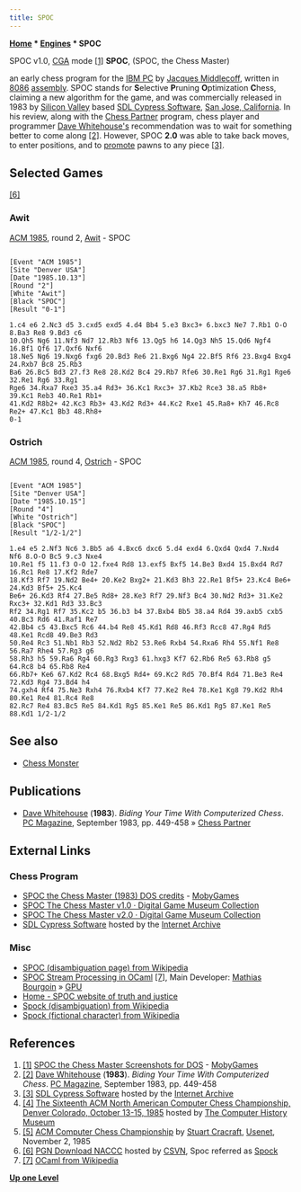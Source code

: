 ```yaml
---
title: SPOC
---
```

**[Home](Home "Home") \* [Engines](Engines "Engines") \* SPOC**



 [](https://www.mobygames.com/game/dos/spoc-the-chess-master/screenshots/gameShotId,869375/) SPOC v1.0, [CGA](https://en.wikipedia.org/wiki/Color_Graphics_Adapter) mode <a id="cite-note-1" href="#cite-ref-1">[1]</a> 
**SPOC**, (SPOC, the Chess Master)  

an early chess program for the [IBM PC](IBM_PC "IBM PC") by [Jacques Middlecoff](Jacques_Middlecoff "Jacques Middlecoff"), written in [8086](8086 "8086") [assembly](Assembly "Assembly"). 
SPOC stands for **S**elective **P**runing **O**ptimization **C**hess, claiming a new algorithm for the game, and was commercially released in 1983 by [Silicon Valley](https://en.wikipedia.org/wiki/Silicon_Valley) based [SDL Cypress Software](https://en.wikipedia.org/wiki/Cypress_Semiconductor), [San Jose, California](https://en.wikipedia.org/wiki/San_Jose,_California). In his review, along with the [Chess Partner](Chess_Partner "Chess Partner") program, chess player and programmer [Dave Whitehouse's](index.php?title=Dave_Whitehouse&action=edit&redlink=1 "Dave Whitehouse (page does not exist)") recommendation was to wait for something better to come along <a id="cite-note-2" href="#cite-ref-2">[2]</a>. However, SPOC **2.0** was able to take back moves, to enter positions, and to [promote](Promotions "Promotions") pawns to any piece <a id="cite-note-3" href="#cite-ref-3">[3]</a>.



## Selected Games


<a id="cite-note-6" href="#cite-ref-6">[6]</a>



### Awit


[ACM 1985](ACM_1985 "ACM 1985"), round 2, [Awit](Awit "Awit") - SPOC




```

[Event "ACM 1985"]
[Site "Denver USA"]
[Date "1985.10.13"]
[Round "2"]
[White "Awit"]
[Black "SPOC"]
[Result "0-1"]

1.c4 e6 2.Nc3 d5 3.cxd5 exd5 4.d4 Bb4 5.e3 Bxc3+ 6.bxc3 Ne7 7.Rb1 O-O 8.Ba3 Re8 9.Bd3 c6 
10.Qh5 Ng6 11.Nf3 Nd7 12.Rb3 Nf6 13.Qg5 h6 14.Qg3 Nh5 15.Qd6 Ngf4 16.Bf1 Qf6 17.Qxf6 Nxf6 
18.Ne5 Ng6 19.Nxg6 fxg6 20.Bd3 Re6 21.Bxg6 Ng4 22.Bf5 Rf6 23.Bxg4 Bxg4 24.Rxb7 Bc8 25.Rb3 
Ba6 26.Bc5 Bd3 27.f3 Re8 28.Kd2 Bc4 29.Rb7 Rfe6 30.Re1 Rg6 31.Rg1 Rge6 32.Re1 Rg6 33.Rg1 
Rge6 34.Rxa7 Rxe3 35.a4 Rd3+ 36.Kc1 Rxc3+ 37.Kb2 Rce3 38.a5 Rb8+ 39.Kc1 Reb3 40.Re1 Rb1+ 
41.Kd2 R8b2+ 42.Kc3 Rb3+ 43.Kd2 Rd3+ 44.Kc2 Rxe1 45.Ra8+ Kh7 46.Rc8 Re2+ 47.Kc1 Bb3 48.Rh8+ 
0-1

```

### Ostrich


[ACM 1985](ACM_1985 "ACM 1985"), round 4, [Ostrich](Ostrich "Ostrich") - SPOC




```

[Event "ACM 1985"]
[Site "Denver USA"]
[Date "1985.10.15"]
[Round "4"]
[White "Ostrich"]
[Black "SPOC"]
[Result "1/2-1/2"]

1.e4 e5 2.Nf3 Nc6 3.Bb5 a6 4.Bxc6 dxc6 5.d4 exd4 6.Qxd4 Qxd4 7.Nxd4 Nf6 8.O-O Bc5 9.c3 Nxe4 
10.Re1 f5 11.f3 O-O 12.fxe4 Rd8 13.exf5 Bxf5 14.Be3 Bxd4 15.Bxd4 Rd7 16.Rc1 Re8 17.Kf2 Rde7 
18.Kf3 Rf7 19.Nd2 Be4+ 20.Ke2 Bxg2+ 21.Kd3 Bh3 22.Re1 Bf5+ 23.Kc4 Be6+ 24.Kd3 Bf5+ 25.Kc4 
Be6+ 26.Kd3 Rf4 27.Be5 Rd8+ 28.Ke3 Rf7 29.Nf3 Bc4 30.Nd2 Rd3+ 31.Ke2 Rxc3+ 32.Kd1 Rd3 33.Bc3 
Rf2 34.Rg1 Rf7 35.Kc2 b5 36.b3 b4 37.Bxb4 Bb5 38.a4 Rd4 39.axb5 cxb5 40.Bc3 Rd6 41.Raf1 Re7 
42.Bb4 c5 43.Bxc5 Rc6 44.b4 Re8 45.Kd1 Rd8 46.Rf3 Rcc8 47.Rg4 Rd5 48.Ke1 Rcd8 49.Be3 Rd3 
50.Re4 Rc3 51.Nb1 Rb3 52.Nd2 Rb2 53.Re6 Rxb4 54.Rxa6 Rh4 55.Nf1 Re8 56.Ra7 Rhe4 57.Rg3 g6 
58.Rh3 h5 59.Ra6 Rg4 60.Rg3 Rxg3 61.hxg3 Kf7 62.Rb6 Re5 63.Rb8 g5 64.Rc8 b4 65.Rb8 Re4 
66.Rb7+ Ke6 67.Kd2 Rc4 68.Bxg5 Rd4+ 69.Kc2 Rd5 70.Bf4 Rd4 71.Be3 Re4 72.Kd3 Rg4 73.Bd4 h4
74.gxh4 Rf4 75.Ne3 Rxh4 76.Rxb4 Kf7 77.Ke2 Re4 78.Ke1 Kg8 79.Kd2 Rh4 80.Ke1 Re4 81.Rc4 Re8 
82.Rc7 Re4 83.Bc5 Re5 84.Kd1 Rg5 85.Ke1 Re5 86.Kd1 Rg5 87.Ke1 Re5 88.Kd1 1/2-1/2

```

## See also


* [Chess Monster](Chess_Monster "Chess Monster")


## Publications


* [Dave Whitehouse](index.php?title=Dave_Whitehouse&action=edit&redlink=1 "Dave Whitehouse (page does not exist)") (**1983**). *Biding Your Time With Computerized Chess*. [PC Magazine](PC_Magazine "PC Magazine"), September 1983, pp. 449-458 » [Chess Partner](Chess_Partner "Chess Partner")


## External Links


### Chess Program


* [SPOC the Chess Master (1983) DOS credits](https://www.mobygames.com/game/dos/spoc-the-chess-master/credits) - [MobyGames](https://en.wikipedia.org/wiki/MobyGames)
* [SPOC The Chess Master v1.0 · Digital Game Museum Collection](https://www.digitalgamemuseum.org/collection/items/show/3145)
* [SPOC The Chess Master v2.0 · Digital Game Museum Collection](https://www.digitalgamemuseum.org/collection/items/show/3146)
* [SDL Cypress Software](https://archive.org/details/SDL_Cypress_Software) hosted by the [Internet Archive](https://en.wikipedia.org/wiki/Internet_Archive)


### Misc


* [SPOC (disambiguation page) from Wikipedia](https://en.wikipedia.org/wiki/SPOC)
* [SPOC Stream Processing in OCaml](http://www.algo-prog.info/spoc/web/index.php) <a id="cite-note-7" href="#cite-ref-7">[7]</a>, Main Developer: [Mathias Bourgoin](http://www.lip6.fr/actualite/personnes-fiche.php?ident=D1161) » [GPU](GPU "GPU")
* [Home - SPOC website of truth and justice](http://web.clarku.edu/students/SPOC/)
* [Spock (disambiguation) from Wikipedia](https://en.wikipedia.org/wiki/Spock_%28disambiguation%29)
* [Spock (fictional character) from Wikipedia](https://en.wikipedia.org/wiki/Spock)


## References


1. <a id="cite-ref-1" href="#cite-note-1">[1]</a> [SPOC the Chess Master Screenshots for DOS](https://www.mobygames.com/game/dos/spoc-the-chess-master/screenshots/gameShotId,869375/) - [MobyGames](https://en.wikipedia.org/wiki/MobyGames)
2. <a id="cite-ref-2" href="#cite-note-2">[2]</a> [Dave Whitehouse](index.php?title=Dave_Whitehouse&action=edit&redlink=1 "Dave Whitehouse (page does not exist)") (**1983**). *Biding Your Time With Computerized Chess*. [PC Magazine](PC_Magazine "PC Magazine"), September 1983, pp. 449-458
3. <a id="cite-ref-3" href="#cite-note-3">[3]</a> [SDL Cypress Software](https://archive.org/details/SDL_Cypress_Software) hosted by the [Internet Archive](https://en.wikipedia.org/wiki/Internet_Archive)
4. <a id="cite-ref-4" href="#cite-note-4">[4]</a> [The Sixteenth ACM North American Computer Chess Championship, Denver Colorado, October 13-15, 1985](https://www.computerhistory.org/chess/doc-431614f6cef27/) hosted by [The Computer History Museum](The_Computer_History_Museum "The Computer History Museum")
5. <a id="cite-ref-5" href="#cite-note-5">[5]</a> [ACM Computer Chess Championship](http://www.megalextoria.com/usenet-archive/news034f1/b54/mod/ai/00000003.html) by [Stuart Cracraft](Stuart_Cracraft "Stuart Cracraft"), [Usenet](https://en.wikipedia.org/wiki/Usenet), November 2, 1985
6. <a id="cite-ref-6" href="#cite-note-6">[6]</a> [PGN Download NACCC](http://www.csvn.nl/index.php?option=com_docman&task=cat_view&gid=60&Itemid=26&lang=en) hosted by [CSVN](CSVN "CSVN"), Spoc referred as [Spock](https://en.wikipedia.org/wiki/Spock)
7. <a id="cite-ref-7" href="#cite-note-7">[7]</a> [OCaml from Wikipedia](https://en.wikipedia.org/wiki/OCaml)

**[Up one Level](Engines "Engines")**







 

